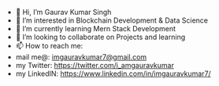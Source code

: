- 👋 Hi, I’m Gaurav Kumar Singh
- 👀 I’m interested in Blockchain Development & Data Science
- 🌱 I’m currently learning Mern Stack Development
- 💞️ I’m looking to collaborate on Projects and learning
- 📫 How to reach me: 
- mail me@: imgauravkumar7@gmail.com
- my Twitter: https://twitter.com/i_amgauravkumar
- my LinkedIN: https://www.linkedin.com/in/imgauravkumar7/ 

